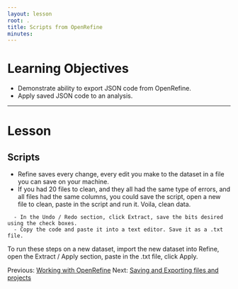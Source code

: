 ```yaml
---
layout: lesson
root: .
title: Scripts from OpenRefine
minutes: 
---
```


# Learning Objectives

* Demonstrate ability to export JSON code from OpenRefine.
* Apply saved JSON code to an analysis.
 

----------------------------------------------------

# Lesson

## Scripts

* Refine saves every change, every edit you make to the dataset in a file you can save on your machine.
* If you had 20 files to clean, and they all had the same type of errors, and all files had the same columns, you could save the script, open a new file to clean, paste in the script and run it. Voila, clean data.

````
  - In the Undo / Redo section, click Extract, save the bits desired using the check boxes. 
  - Copy the code and paste it into a text editor. Save it as a .txt file. 
````

To run these steps on a new dataset, import the new dataset into Refine, open the Extract / Apply section, paste in the .txt file, click Apply.

Previous: [Working with OpenRefine](01-working-with-openrefine.html)  Next: [Saving and Exporting files and projects](03-save-export.html)
